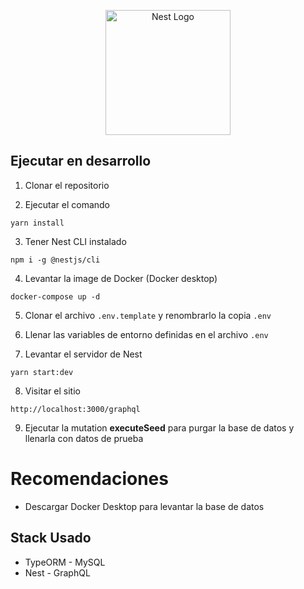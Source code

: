 <p align="center">
  <a href="http://nestjs.com/" target="blank"><img src="https://nestjs.com/img/logo-small.svg" width="200" alt="Nest Logo" /></a>
</p>


## Ejecutar en desarrollo

1. Clonar el repositorio

2. Ejecutar el comando
```
yarn install
```

3. Tener Nest CLI instalado
```
npm i -g @nestjs/cli
```

4. Levantar la image de Docker (Docker desktop)
```
docker-compose up -d
```

5. Clonar el archivo ```.env.template``` y renombrarlo la copia ```.env```

6. Llenar las variables de entorno definidas en el archivo ```.env```

7. Levantar el servidor de Nest
```
yarn start:dev
```

8. Visitar el sitio
```
http://localhost:3000/graphql
```

9. Ejecutar la mutation __executeSeed__ para purgar la base de datos y llenarla con datos de prueba


# Recomendaciones
- Descargar Docker Desktop para levantar la base de datos

## Stack Usado
* TypeORM - MySQL
* Nest - GraphQL